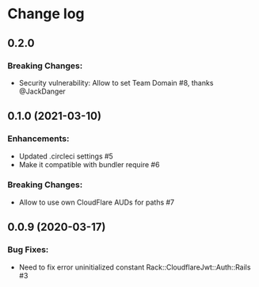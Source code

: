# Change log

## 0.2.0

### Breaking Changes:

* Security vulnerability: Allow to set Team Domain #8, thanks @JackDanger

## 0.1.0 (2021-03-10)

### Enhancements:

* Updated .circleci settings #5
* Make it compatible with bundler require #6

### Breaking Changes:

* Allow to use own CloudFlare AUDs for paths #7


## 0.0.9 (2020-03-17)

### Bug Fixes:

* Need to fix error uninitialized constant Rack::CloudflareJwt::Auth::Rails #3
